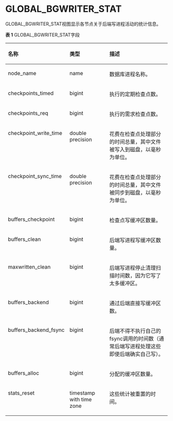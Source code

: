 # GLOBAL\_BGWRITER\_STAT

GLOBAL\_BGWRITER\_STAT视图显示各节点关于后端写进程活动的统计信息。

**表 1**  GLOBAL\_BGWRITER\_STAT字段

<a name="zh-cn_topic_0237122713_table65420175487"></a>
<table><thead align="left"><tr id="zh-cn_topic_0237122713_row1518711172483"><th class="cellrowborder" valign="top" width="30.29%" id="mcps1.2.4.1.1"><p id="zh-cn_topic_0237122713_p11188131714486"><a name="zh-cn_topic_0237122713_p11188131714486"></a><a name="zh-cn_topic_0237122713_p11188131714486"></a><strong id="zh-cn_topic_0237122713_b12188617144814"><a name="zh-cn_topic_0237122713_b12188617144814"></a><a name="zh-cn_topic_0237122713_b12188617144814"></a>名称</strong></p>
</th>
<th class="cellrowborder" valign="top" width="25.900000000000002%" id="mcps1.2.4.1.2"><p id="zh-cn_topic_0237122713_p1018815174483"><a name="zh-cn_topic_0237122713_p1018815174483"></a><a name="zh-cn_topic_0237122713_p1018815174483"></a><strong id="zh-cn_topic_0237122713_b118818171485"><a name="zh-cn_topic_0237122713_b118818171485"></a><a name="zh-cn_topic_0237122713_b118818171485"></a>类型</strong></p>
</th>
<th class="cellrowborder" valign="top" width="43.81%" id="mcps1.2.4.1.3"><p id="zh-cn_topic_0237122713_p11188617184816"><a name="zh-cn_topic_0237122713_p11188617184816"></a><a name="zh-cn_topic_0237122713_p11188617184816"></a><strong id="zh-cn_topic_0237122713_b14188417144812"><a name="zh-cn_topic_0237122713_b14188417144812"></a><a name="zh-cn_topic_0237122713_b14188417144812"></a>描述</strong></p>
</th>
</tr>
</thead>
<tbody><tr id="zh-cn_topic_0237122713_row1618831718487"><td class="cellrowborder" valign="top" width="30.29%" headers="mcps1.2.4.1.1 "><p id="zh-cn_topic_0237122713_p318851710488"><a name="zh-cn_topic_0237122713_p318851710488"></a><a name="zh-cn_topic_0237122713_p318851710488"></a>node_name</p>
</td>
<td class="cellrowborder" valign="top" width="25.900000000000002%" headers="mcps1.2.4.1.2 "><p id="zh-cn_topic_0237122713_p1818881717480"><a name="zh-cn_topic_0237122713_p1818881717480"></a><a name="zh-cn_topic_0237122713_p1818881717480"></a>name</p>
</td>
<td class="cellrowborder" valign="top" width="43.81%" headers="mcps1.2.4.1.3 "><p id="zh-cn_topic_0237122713_p318881717485"><a name="zh-cn_topic_0237122713_p318881717485"></a><a name="zh-cn_topic_0237122713_p318881717485"></a>数据库进程名称。</p>
</td>
</tr>
<tr id="zh-cn_topic_0237122713_row8188131784816"><td class="cellrowborder" valign="top" width="30.29%" headers="mcps1.2.4.1.1 "><p id="zh-cn_topic_0237122713_p1618961716481"><a name="zh-cn_topic_0237122713_p1618961716481"></a><a name="zh-cn_topic_0237122713_p1618961716481"></a>checkpoints_timed</p>
</td>
<td class="cellrowborder" valign="top" width="25.900000000000002%" headers="mcps1.2.4.1.2 "><p id="zh-cn_topic_0237122713_p718961784811"><a name="zh-cn_topic_0237122713_p718961784811"></a><a name="zh-cn_topic_0237122713_p718961784811"></a>bigint</p>
</td>
<td class="cellrowborder" valign="top" width="43.81%" headers="mcps1.2.4.1.3 "><p id="zh-cn_topic_0237122713_p7189217174818"><a name="zh-cn_topic_0237122713_p7189217174818"></a><a name="zh-cn_topic_0237122713_p7189217174818"></a>执行的定期检查点数。</p>
</td>
</tr>
<tr id="zh-cn_topic_0237122713_row171891117114813"><td class="cellrowborder" valign="top" width="30.29%" headers="mcps1.2.4.1.1 "><p id="zh-cn_topic_0237122713_p018941784819"><a name="zh-cn_topic_0237122713_p018941784819"></a><a name="zh-cn_topic_0237122713_p018941784819"></a>checkpoints_req</p>
</td>
<td class="cellrowborder" valign="top" width="25.900000000000002%" headers="mcps1.2.4.1.2 "><p id="zh-cn_topic_0237122713_p818915179482"><a name="zh-cn_topic_0237122713_p818915179482"></a><a name="zh-cn_topic_0237122713_p818915179482"></a>bigint</p>
</td>
<td class="cellrowborder" valign="top" width="43.81%" headers="mcps1.2.4.1.3 "><p id="zh-cn_topic_0237122713_p15189201784811"><a name="zh-cn_topic_0237122713_p15189201784811"></a><a name="zh-cn_topic_0237122713_p15189201784811"></a>执行的需求检查点数。</p>
</td>
</tr>
<tr id="zh-cn_topic_0237122713_row7189121744816"><td class="cellrowborder" valign="top" width="30.29%" headers="mcps1.2.4.1.1 "><p id="zh-cn_topic_0237122713_p131896178487"><a name="zh-cn_topic_0237122713_p131896178487"></a><a name="zh-cn_topic_0237122713_p131896178487"></a>checkpoint_write_time</p>
</td>
<td class="cellrowborder" valign="top" width="25.900000000000002%" headers="mcps1.2.4.1.2 "><p id="zh-cn_topic_0237122713_p191891617184811"><a name="zh-cn_topic_0237122713_p191891617184811"></a><a name="zh-cn_topic_0237122713_p191891617184811"></a>double precision</p>
</td>
<td class="cellrowborder" valign="top" width="43.81%" headers="mcps1.2.4.1.3 "><p id="zh-cn_topic_0237122713_p6189191720480"><a name="zh-cn_topic_0237122713_p6189191720480"></a><a name="zh-cn_topic_0237122713_p6189191720480"></a>花费在检查点处理部分的时间总量，其中文件被写入到磁盘，以毫秒为单位。</p>
</td>
</tr>
<tr id="zh-cn_topic_0237122713_row019041718481"><td class="cellrowborder" valign="top" width="30.29%" headers="mcps1.2.4.1.1 "><p id="zh-cn_topic_0237122713_p1190117104814"><a name="zh-cn_topic_0237122713_p1190117104814"></a><a name="zh-cn_topic_0237122713_p1190117104814"></a>checkpoint_sync_time</p>
</td>
<td class="cellrowborder" valign="top" width="25.900000000000002%" headers="mcps1.2.4.1.2 "><p id="zh-cn_topic_0237122713_p1619001720485"><a name="zh-cn_topic_0237122713_p1619001720485"></a><a name="zh-cn_topic_0237122713_p1619001720485"></a>double precision</p>
</td>
<td class="cellrowborder" valign="top" width="43.81%" headers="mcps1.2.4.1.3 "><p id="zh-cn_topic_0237122713_p619071715483"><a name="zh-cn_topic_0237122713_p619071715483"></a><a name="zh-cn_topic_0237122713_p619071715483"></a>花费在检查点处理部分的时间总量，其中文件被同步到磁盘，以毫秒为单位。</p>
</td>
</tr>
<tr id="zh-cn_topic_0237122713_row6190217104811"><td class="cellrowborder" valign="top" width="30.29%" headers="mcps1.2.4.1.1 "><p id="zh-cn_topic_0237122713_p151901917164811"><a name="zh-cn_topic_0237122713_p151901917164811"></a><a name="zh-cn_topic_0237122713_p151901917164811"></a>buffers_checkpoint</p>
</td>
<td class="cellrowborder" valign="top" width="25.900000000000002%" headers="mcps1.2.4.1.2 "><p id="zh-cn_topic_0237122713_p12190191713481"><a name="zh-cn_topic_0237122713_p12190191713481"></a><a name="zh-cn_topic_0237122713_p12190191713481"></a>bigint</p>
</td>
<td class="cellrowborder" valign="top" width="43.81%" headers="mcps1.2.4.1.3 "><p id="zh-cn_topic_0237122713_p1519021714483"><a name="zh-cn_topic_0237122713_p1519021714483"></a><a name="zh-cn_topic_0237122713_p1519021714483"></a>检查点写缓冲区数量。</p>
</td>
</tr>
<tr id="zh-cn_topic_0237122713_row171901617164819"><td class="cellrowborder" valign="top" width="30.29%" headers="mcps1.2.4.1.1 "><p id="zh-cn_topic_0237122713_p18190111713482"><a name="zh-cn_topic_0237122713_p18190111713482"></a><a name="zh-cn_topic_0237122713_p18190111713482"></a>buffers_clean</p>
</td>
<td class="cellrowborder" valign="top" width="25.900000000000002%" headers="mcps1.2.4.1.2 "><p id="zh-cn_topic_0237122713_p5190181712481"><a name="zh-cn_topic_0237122713_p5190181712481"></a><a name="zh-cn_topic_0237122713_p5190181712481"></a>bigint</p>
</td>
<td class="cellrowborder" valign="top" width="43.81%" headers="mcps1.2.4.1.3 "><p id="zh-cn_topic_0237122713_p319119171482"><a name="zh-cn_topic_0237122713_p319119171482"></a><a name="zh-cn_topic_0237122713_p319119171482"></a>后端写进程写缓冲区数量。</p>
</td>
</tr>
<tr id="zh-cn_topic_0237122713_row819101714481"><td class="cellrowborder" valign="top" width="30.29%" headers="mcps1.2.4.1.1 "><p id="zh-cn_topic_0237122713_p3191417204811"><a name="zh-cn_topic_0237122713_p3191417204811"></a><a name="zh-cn_topic_0237122713_p3191417204811"></a>maxwritten_clean</p>
</td>
<td class="cellrowborder" valign="top" width="25.900000000000002%" headers="mcps1.2.4.1.2 "><p id="zh-cn_topic_0237122713_p12191161714814"><a name="zh-cn_topic_0237122713_p12191161714814"></a><a name="zh-cn_topic_0237122713_p12191161714814"></a>bigint</p>
</td>
<td class="cellrowborder" valign="top" width="43.81%" headers="mcps1.2.4.1.3 "><p id="zh-cn_topic_0237122713_p191919178489"><a name="zh-cn_topic_0237122713_p191919178489"></a><a name="zh-cn_topic_0237122713_p191919178489"></a>后端写进程停止清理扫描时间数，因为它写了太多缓冲区。</p>
</td>
</tr>
<tr id="zh-cn_topic_0237122713_row18191617114817"><td class="cellrowborder" valign="top" width="30.29%" headers="mcps1.2.4.1.1 "><p id="zh-cn_topic_0237122713_p419191714811"><a name="zh-cn_topic_0237122713_p419191714811"></a><a name="zh-cn_topic_0237122713_p419191714811"></a>buffers_backend</p>
</td>
<td class="cellrowborder" valign="top" width="25.900000000000002%" headers="mcps1.2.4.1.2 "><p id="zh-cn_topic_0237122713_p419121774811"><a name="zh-cn_topic_0237122713_p419121774811"></a><a name="zh-cn_topic_0237122713_p419121774811"></a>bigint</p>
</td>
<td class="cellrowborder" valign="top" width="43.81%" headers="mcps1.2.4.1.3 "><p id="zh-cn_topic_0237122713_p219151715483"><a name="zh-cn_topic_0237122713_p219151715483"></a><a name="zh-cn_topic_0237122713_p219151715483"></a>通过后端直接写缓冲区数。</p>
</td>
</tr>
<tr id="zh-cn_topic_0237122713_row919141784818"><td class="cellrowborder" valign="top" width="30.29%" headers="mcps1.2.4.1.1 "><p id="zh-cn_topic_0237122713_p119181716487"><a name="zh-cn_topic_0237122713_p119181716487"></a><a name="zh-cn_topic_0237122713_p119181716487"></a>buffers_backend_fsync</p>
</td>
<td class="cellrowborder" valign="top" width="25.900000000000002%" headers="mcps1.2.4.1.2 "><p id="zh-cn_topic_0237122713_p41928172483"><a name="zh-cn_topic_0237122713_p41928172483"></a><a name="zh-cn_topic_0237122713_p41928172483"></a>bigint</p>
</td>
<td class="cellrowborder" valign="top" width="43.81%" headers="mcps1.2.4.1.3 "><p id="zh-cn_topic_0237122713_p141929174482"><a name="zh-cn_topic_0237122713_p141929174482"></a><a name="zh-cn_topic_0237122713_p141929174482"></a>后端不得不执行自己的fsync调用的时间数（通常后端写进程处理这些即使后端确实自己写）。</p>
</td>
</tr>
<tr id="zh-cn_topic_0237122713_row11192817114812"><td class="cellrowborder" valign="top" width="30.29%" headers="mcps1.2.4.1.1 "><p id="zh-cn_topic_0237122713_p1719216172489"><a name="zh-cn_topic_0237122713_p1719216172489"></a><a name="zh-cn_topic_0237122713_p1719216172489"></a>buffers_alloc</p>
</td>
<td class="cellrowborder" valign="top" width="25.900000000000002%" headers="mcps1.2.4.1.2 "><p id="zh-cn_topic_0237122713_p10192101715486"><a name="zh-cn_topic_0237122713_p10192101715486"></a><a name="zh-cn_topic_0237122713_p10192101715486"></a>bigint</p>
</td>
<td class="cellrowborder" valign="top" width="43.81%" headers="mcps1.2.4.1.3 "><p id="zh-cn_topic_0237122713_p17192101794813"><a name="zh-cn_topic_0237122713_p17192101794813"></a><a name="zh-cn_topic_0237122713_p17192101794813"></a>分配的缓冲区数量。</p>
</td>
</tr>
<tr id="zh-cn_topic_0237122713_row819201794814"><td class="cellrowborder" valign="top" width="30.29%" headers="mcps1.2.4.1.1 "><p id="zh-cn_topic_0237122713_p1819217174484"><a name="zh-cn_topic_0237122713_p1819217174484"></a><a name="zh-cn_topic_0237122713_p1819217174484"></a>stats_reset</p>
</td>
<td class="cellrowborder" valign="top" width="25.900000000000002%" headers="mcps1.2.4.1.2 "><p id="zh-cn_topic_0237122713_p13192217104820"><a name="zh-cn_topic_0237122713_p13192217104820"></a><a name="zh-cn_topic_0237122713_p13192217104820"></a>timestamp with time zone</p>
</td>
<td class="cellrowborder" valign="top" width="43.81%" headers="mcps1.2.4.1.3 "><p id="zh-cn_topic_0237122713_p91922017104819"><a name="zh-cn_topic_0237122713_p91922017104819"></a><a name="zh-cn_topic_0237122713_p91922017104819"></a>这些统计被重置的时间。</p>
</td>
</tr>
</tbody>
</table>
